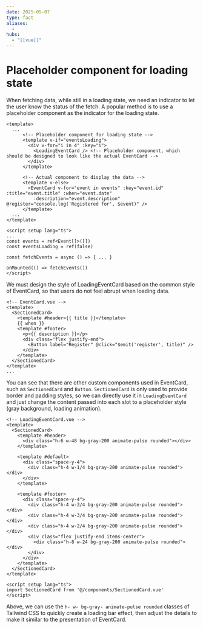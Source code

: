 ```yaml
---
date: 2025-05-07
type: fact
aliases:
  -
hubs:
  - "[[vue]]"
---
```


# Placeholder component for loading state

When fetching data, while still in a loading state, we need an indicator to let the user know the status of the fetch. A popular method is to use a placeholder component as the indicator for the loading state.

```vue
<template>
  ...
      <!-- Placeholder component for loading state -->
      <template v-if="eventsLoading">
        <div v-for="i in 4" :key="i">
          <LoadingEventCard /> <!-- Placeholder component, which should be designed to look like the actual EventCard -->
        </div>
      </template>

      <!-- Actual component to display the data -->
      <template v-else>
        <EventCard v-for="event in events" :key="event.id" :title="event.title" :when="event.date"
          :description="event.description" @register="console.log('Registered for', $event)" />
      </template>
  ...
</template>

<script setup lang="ts">
...
const events = ref<Event[]>([])
const eventsLoading = ref(false)

const fetchEvents = async () => { ... }

onMounted(() => fetchEvents())
</script>
```

We must design the style of LoadingEventCard based on the common style of EventCard, so that users do not feel abrupt when loading data.

```vue
<!-- EventCard.vue -->
<template>
  <SectionedCard>
    <template #header>{{ title }}</template>
    {{ when }}
    <template #footer>
      <p>{{ description }}</p>
      <div class="flex justify-end">
        <Button label="Register" @click="$emit('register', title)" />
      </div>
    </template>
  </SectionedCard>
</template>
...
```

You can see that there are other custom components used in EventCard, such as `SectionedCard` and `Button`. `SectionedCard` is only used to provide border and padding styles, so we can directly use it in `LoadingEventCard` and just change the content passed into each slot to a placeholder style (gray background, loading animation).

```vue
<!-- LoadingEventCard.vue -->
<template>
  <SectionedCard>
    <template #header>
      <div class="h-6 w-48 bg-gray-200 animate-pulse rounded"></div>
    </template>

    <template #default>
      <div class="space-y-4">
        <div class="h-4 w-1/4 bg-gray-200 animate-pulse rounded"></div>
      </div>
    </template>

    <template #footer>
      <div class="space-y-4">
        <div class="h-4 w-3/4 bg-gray-200 animate-pulse rounded"></div>
        <div class="h-4 w-3/4 bg-gray-200 animate-pulse rounded"></div>
        <div class="h-4 w-2/4 bg-gray-200 animate-pulse rounded"></div>
        <div class="flex justify-end items-center">
          <div class="h-8 w-24 bg-gray-200 animate-pulse rounded"></div>
        </div>
      </div>
    </template>
  </SectionedCard>
</template>

<script setup lang="ts">
import SectionedCard from '@/components/SectionedCard.vue'
</script>
```

Above, we can use the `h- w- bg-gray- animate-pulse rounded` classes of Tailwind CSS to quickly create a loading bar effect, then adjust the details to make it similar to the presentation of EventCard.

